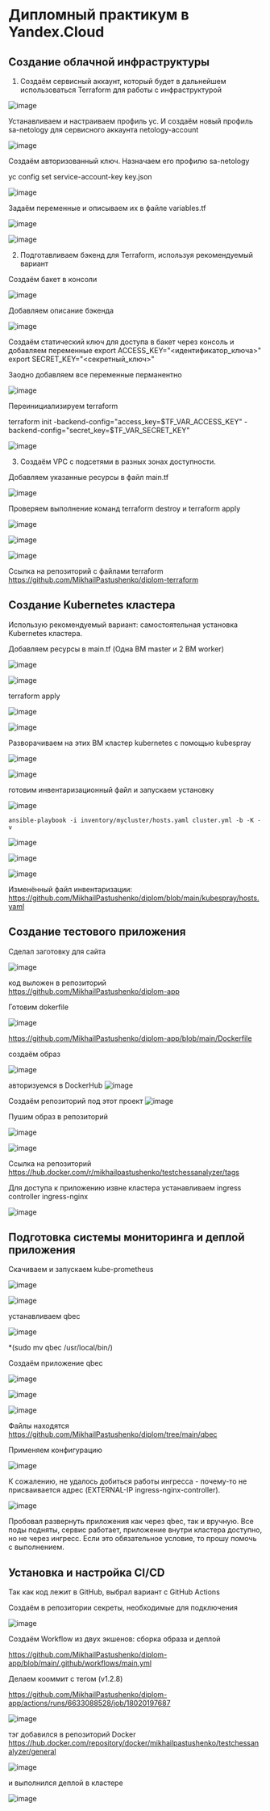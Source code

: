 # Дипломный практикум в Yandex.Cloud

## Создание облачной инфраструктуры ##

1. Создаём сервисный аккаунт, который будет в дальнейшем использоваться Terraform для работы с инфраструктурой

![image](https://github.com/MikhailPastushenko/diplom/assets/99995304/ac76a1e9-11d0-49e8-9479-7a8e2fb95700)


Устанавливаем и настраиваем профиль yc. И создаём новый профиль sa-netology для сервисного аккаунта netology-account

![image](https://github.com/MikhailPastushenko/diplom/assets/99995304/b99b7f0b-3564-4e76-97fd-20bc659cc9d1)


Создаём авторизованный ключ. Назначаем его профилю sa-netology 

yc config set service-account-key key.json

![image](https://github.com/MikhailPastushenko/diplom/assets/99995304/9ec8a7cc-451e-4d72-9589-b236763d2d81)


Задаём переменные и описываем их в файле variables.tf

![image](https://github.com/MikhailPastushenko/diplom/assets/99995304/e2545fab-ae54-4ae8-8d1b-52dc45e02caf)


![image](https://github.com/MikhailPastushenko/diplom/assets/99995304/afdc506c-94c7-4367-8cc4-8d45340abf2f)



2. Подготавливаем бэкенд для Terraform, используя рекомендуемый вариант

Создаём бакет в консоли

![image](https://github.com/MikhailPastushenko/diplom/assets/99995304/dd06d1d5-3e80-48d2-8c8b-56683edb0d8a)


Добавляем описание бэкенда 

![image](https://github.com/MikhailPastushenko/diplom/assets/99995304/55984bb7-f30b-4f6c-bf6e-6805aec2c97c)


Создаём статический ключ для доступа в бакет через консоль  и добавляем переменные
export ACCESS_KEY="<идентификатор_ключа>"
export SECRET_KEY="<секретный_ключ>"

Заодно добавляем все переменные перманентно

![image](https://github.com/MikhailPastushenko/diplom/assets/99995304/4a80ed4b-0d2e-4193-9d3e-e4c6d89efdba)


Переинициализируем terraform

terraform init -backend-config="access_key=$TF_VAR_ACCESS_KEY" -backend-config="secret_key=$TF_VAR_SECRET_KEY"

![image](https://github.com/MikhailPastushenko/diplom/assets/99995304/a6b740f4-ba77-491b-8fda-6fe4385d4dd5)


3. Создаём VPC с подсетями в разных зонах доступности.
   
Добавляем указанные ресурсы в файл main.tf 

![image](https://github.com/MikhailPastushenko/diplom/assets/99995304/aeb003a2-eca2-4587-8909-e123e0ccb976)

 Проверяем выполнение команд terraform destroy и terraform apply

![image](https://github.com/MikhailPastushenko/diplom/assets/99995304/ecaea408-ca72-4f45-8fd1-02d48e61fc0d)


![image](https://github.com/MikhailPastushenko/diplom/assets/99995304/eea557f2-acf8-4207-9c1a-309c3a11f759)


![image](https://github.com/MikhailPastushenko/diplom/assets/99995304/71c35714-edad-4ee4-985c-d20d683ac89b)


Ссылка на репозиторий с файлами terraform https://github.com/MikhailPastushenko/diplom-terraform

## Создание Kubernetes кластера ##

Использую рекомендуемый вариант: самостоятельная установка Kubernetes кластера.

Добавляем ресурсы  в main.tf  (Одна ВМ master и 2 ВМ worker)

![image](https://github.com/MikhailPastushenko/diplom/assets/99995304/ab096afc-3366-4d34-8119-bbf1f9f43fda)


![image](https://github.com/MikhailPastushenko/aboutDiplom/assets/99995304/1b2f4b8f-7a16-407e-91c1-b3b20be3d300)


terraform apply

![image](https://github.com/MikhailPastushenko/diplom/assets/99995304/44d15990-5bc3-4576-937f-bc48608f9d61)


![image](https://github.com/MikhailPastushenko/diplom/assets/99995304/373c9a64-31c8-4805-be50-a067f3426b21)


Разворачиваем на этих ВМ кластер kubernetes с помощью kubespray

![image](https://github.com/MikhailPastushenko/diplom/assets/99995304/1729c7c3-04e6-4834-9d86-e035bdad183a)

![image](https://github.com/MikhailPastushenko/diplom/assets/99995304/b6016bd2-e0da-4e96-99e9-7375a5cf847e)


готовим инвентаризационный файл и запускаем установку

![image](https://github.com/MikhailPastushenko/diplom/assets/99995304/1c040e12-a603-4fd8-913e-5ccd5c4e72e6)


`ansible-playbook -i inventory/mycluster/hosts.yaml cluster.yml -b -K -v`



![image](https://github.com/MikhailPastushenko/diplom/assets/99995304/936528c7-7d72-49c3-967b-2598712a7440)

![image](https://github.com/MikhailPastushenko/diplom/assets/99995304/3e551fc3-ac51-463d-ab90-92b58acbd8f3)

![image](https://github.com/MikhailPastushenko/diplom/assets/99995304/3cc66f93-c063-4e4f-ad8a-73db637c7ee0)


Изменённый файл инвентаризации: https://github.com/MikhailPastushenko/diplom/blob/main/kubespray/hosts.yaml


## Создание тестового приложения ##

Сделал заготовку для сайта 

![image](https://github.com/MikhailPastushenko/diplom/assets/99995304/33f7a618-d983-44e4-af3b-d254fbd1cffa)


код выложен в репозиторий https://github.com/MikhailPastushenko/diplom-app

Готовим dokerfile

![image](https://github.com/MikhailPastushenko/diplom/assets/99995304/c9ff4b49-f759-4965-b098-f24d5444be7b)


https://github.com/MikhailPastushenko/diplom-app/blob/main/Dockerfile

создаём образ

![image](https://github.com/MikhailPastushenko/diplom/assets/99995304/cacb8f8e-824a-44ce-9345-52126e865ca9)


авторизуемся в DockerHub
![image](https://github.com/MikhailPastushenko/diplom/assets/99995304/433c0502-eafa-4482-a61c-2fe5b8deaa96)


Создаём репозиторий под этот проект
![image](https://github.com/MikhailPastushenko/diplom/assets/99995304/4b45bdd4-57fd-44ba-a659-697ecca0d698)


Пушим образ в репозиторий

![image](https://github.com/MikhailPastushenko/diplom/assets/99995304/6c214d28-3cbf-4303-a51c-bd4760d75999)

![image](https://github.com/MikhailPastushenko/diplom/assets/99995304/c12dad15-28d7-4181-b082-8ace710d4f67)

Ссылка на репозиторий https://hub.docker.com/r/mikhailpastushenko/testchessanalyzer/tags

Для доступа к приложению извне кластера устанавливаем ingress controller  ingress-nginx

![image](https://github.com/MikhailPastushenko/diplom/assets/99995304/e8837264-4e55-4c3a-9b16-bd2679752386)



## Подготовка cистемы мониторинга и деплой приложения ##

Скачиваем и запускаем kube-prometheus

![image](https://github.com/MikhailPastushenko/diplom/assets/99995304/ad45c5f5-4e32-4ea5-9d3b-b0ab47978ada)

![image](https://github.com/MikhailPastushenko/diplom/assets/99995304/51b105c3-2c62-47f8-a335-eb9bbe8909c2)

устанавливаем qbec

![image](https://github.com/MikhailPastushenko/diplom/assets/99995304/bf67f4c9-43e8-4a5a-a43c-5b5760ed631f)

*(sudo mv qbec /usr/local/bin/)

Создаём приложение qbec

![image](https://github.com/MikhailPastushenko/diplom/assets/99995304/b6b2af74-c067-46c2-8200-91a37ba6b79c)

![image](https://github.com/MikhailPastushenko/diplom/assets/99995304/5d24e9e8-29f7-4ca5-ac12-4f5cd5407853)

![image](https://github.com/MikhailPastushenko/diplom/assets/99995304/c07055f1-d850-460c-bdab-3c7d0420e175)


Файлы находятся https://github.com/MikhailPastushenko/diplom/tree/main/qbec

Применяем конфигурацию

![image](https://github.com/MikhailPastushenko/diplom/assets/99995304/a5f163b2-f424-482d-8118-efea26aa251b)


К сожалению, не удалось добиться работы ингресса - почему-то не присваивается адрес (EXTERNAL-IP  ingress-nginx-controller).   

![image](https://github.com/MikhailPastushenko/diplom/assets/99995304/420f2869-9183-4f21-8a90-e6fa5fbd8340)

 Пробовал развернуть приложения как через qbec, так и вручную. Все поды подняты, сервис работает, приложение внутри кластера доступно, но не через ингресс. 
 Если это обязательное условие, то прошу помочь с выполнением.


## Установка и настройка CI/CD ##

Так как код лежит в GitHub, выбрал вариант с GitHub Actions

Создаём в репозитории секреты, необходимые  для подключения

![image](https://github.com/MikhailPastushenko/diplom/assets/99995304/9fb0ab3c-3d63-44fb-8337-40f80081bbef)

Создаём Workflow из двух экшенов: сборка образа и деплой

https://github.com/MikhailPastushenko/diplom-app/blob/main/.github/workflows/main.yml

Делаем кооммит с тегом (v1.2.8)

https://github.com/MikhailPastushenko/diplom-app/actions/runs/6633088528/job/18020197687

![image](https://github.com/MikhailPastushenko/diplom/assets/99995304/4442240e-6eb3-47a6-92ee-d6404fc8e0bf)


тэг добавился в репозиторий Docker https://hub.docker.com/repository/docker/mikhailpastushenko/testchessanalyzer/general

![image](https://github.com/MikhailPastushenko/diplom/assets/99995304/e08d3217-40c4-4bb6-a3a3-4afb528215c7)

и выполнился деплой в кластере

![image](https://github.com/MikhailPastushenko/diplom/assets/99995304/1698ab94-4f7c-4be5-87be-d997338caa03)





